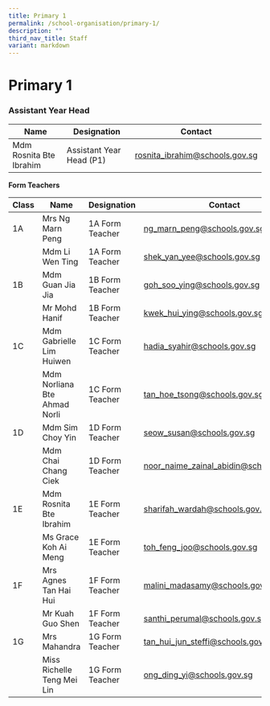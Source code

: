 ```yaml
---
title: Primary 1
permalink: /school-organisation/primary-1/
description: ""
third_nav_title: Staff
variant: markdown
---
```

# **Primary 1**

### Assistant Year Head



| Name | Designation | Contact |
| -------- | -------- | -------- 
| Mdm Rosnita Bte Ibrahim     |  Assistant Year Head (P1)  | [rosnita_ibrahim@schools.gov.sg](rosnita_ibrahim@schools.gov.sg)    |

**Form Teachers**


| Class | Name | Designation | Contact | 
| -------- | -------- | -------- |-------- |
| 1A | Mrs Ng Marn Peng     |  1A Form Teacher	    |  ng_marn_peng@schools.gov.sg
| | Mdm Li Wen Ting |	1A Form Teacher	| [shek_yan_yee@schools.gov.sg](shek_yan_yee@schools.gov.sg) |
|1B	| Mdm Guan Jia Jia	| 1B Form Teacher	|[goh_soo_ying@schools.gov.sg](goh_soo_ying@schools.gov.sg) |
| |Mr Mohd Hanif	|1B Form Teacher|	[kwek_hui_ying@schools.gov.sg](kwek_hui_ying@schools.gov.sg)|
|1C	|Mdm Gabrielle Lim Huiwen  |	1C Form Teacher	| [hadia_syahir@schools.gov.sg](hadia_syahir@schools.gov.sg) |
| | Mdm Norliana Bte Ahmad Norli|	1C Form Teacher	| [tan_hoe_tsong@schools.gov.sg](tan_hoe_tsong@schools.gov.sg) |
| 1D |	Mdm Sim Choy Yin |	1D Form Teacher	| [seow_susan@schools.gov.sg](seow_susan@schools.gov.sg) |
| | Mdm Chai Chang Ciek	| 1D Form Teacher	| [noor_naime_zainal_abidin@schools.gov.sg](noor_naime_zainal_abidin@schools.gov.sg) |
| 1E	| Mdm Rosnita Bte Ibrahim |	1E Form Teacher	| [sharifah_wardah@schools.gov.sg](sharifah_wardah@schools.gov.sg) |
| | Ms Grace Koh Ai Meng	| 1E Form Teacher	| [toh_feng_joo@schools.gov.sg](toh_feng_joo@schools.gov.sg) |
| 1F |	Mrs Agnes Tan Hai Hui |	1F Form Teacher	| [malini_madasamy@schools.gov.sg](malini_madasamy@schools.gov.sg) |
||Mr Kuah Guo Shen |	1F Form Teacher	|[santhi_perumal@schools.gov.sg](santhi_perumal@schools.gov.sg)|
|1G	| Mrs Mahandra  |	1G Form Teacher	| [tan_hui_jun_steffi@schools.gov.sg](tan_hui_jun_steffi@schools.gov.sg) |
| | Miss Richelle Teng Mei Lin	| 1G Form Teacher	|[ong_ding_yi@schools.gov.sg](ong_ding_yi@schools.gov.sg) |